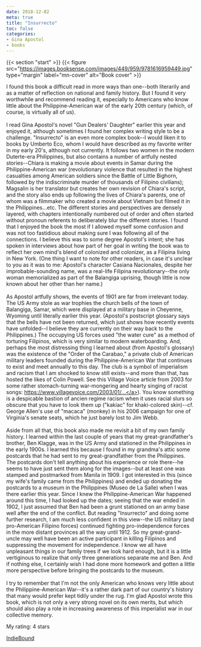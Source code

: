 ```yaml
---
date: 2018-12-02
meta: true
title: "Insurrecto"
toc: false
categories:
- Gina Apostol
- books
---
```


{{< section "start" >}}
{{< figure src="https://images.booksense.com/images/449/959/9781616959449.jpg" type="margin" label="mn-cover" alt="Book cover" >}}

I found this book a difficult read in more ways than one--both literarily and as a matter of reflection on national and family history. But I found it very worthwhile and recommend reading it, especially to Americans who know little about the Philippine-American war of the early 20th century (which, of course, is virtually all of us).<br /><br />I read Gina Apostol's novel "Gun Dealers' Daughter" earlier this year and enjoyed it, although sometimes I found her complex writing style to be a challenge. "Insurrecto" is an even more complex book--I would liken it to books by Umberto Eco, whom I would have described as my favorite writer in my early 20's, although not currently. It follows two women in the modern Duterte-era Philippines, but also contains a number of artfully nested stories--Chiara is making a movie about events in Samar during the Philippine-American war (revolutionary violence that resulted in the highest casualties among American soldiers since the Battle of Little Bighorn, followed by the indiscriminate murder of thousands of Filipino civilians); Magsalin is her translator but creates her own revision of Chiara's script, and the story also ends up following the lives of Chiara's parents, one of whom was a filmmaker who created a movie about Vietnam but filmed it in the Philippines...etc. The different stories and perspectives are densely layered, with chapters intentionally numbered out of order and often started without pronoun referents to deliberately blur the different stories. I found that I enjoyed the book the most if I allowed myself some confusion and was not too fastidious about making sure I was following all of the connections. I believe this was to some degree Apostol's intent; she has spoken in interviews about how part of her goal in writing the book was to reflect her own mind's blend of colonized and colonizer, as a Filipina living in New York. (One thing I want to note for other readers, in case it's unclear to you as it was to me: Apostol's character Casiana Nacionales, despite her improbable-sounding name, was a real-life Filipina revolutionary--the only woman memorialized as part of the Balangiga uprising, though little is now known about her other than her name.)<br /><br />As Apostol artfully shows, the events of 1901 are far from irrelevant today. The US Army stole as war trophies the church bells of the town of Balangiga, Samar, which were displayed at a military base in Cheyenne, Wyoming until literally earlier this year. (Apostol's postscript glossary says that the bells have not been returned, which just shows how recently events have unfolded--I believe they are currently on their way back to the Philippines.) The occupying US forces used "the water cure" as a method of torturing Filipinos, which is very similar to modern waterboarding. And, perhaps the most distressing thing I learned about (from Apostol's glossary) was the existence of the "Order of the Carabao," a private club of American military leaders founded during the Philippine-American War that continues to exist and meet annually to this day. The club is a symbol of imperialism and racism that I am shocked to know still exists--and more than that, has hosted the likes of Colin Powell. See this Village Voice article from 2003 for some rather stomach-turning war-mongering and hearty singing of racist songs: <a target="_blank" href="https://www.villagevoice.com/2003/01/28/the-empire-strikes-back-3/" rel="nofollow noopener">https://www.villagevoice.com/2003/01/...</a>). You know something is a despicable bastion of ancien regime racism when it uses racial slurs so obscure that you have to look them up ("kakiac" for khaki-colored skin)--cf. George Allen's use of "macaca" (monkey) in his 2006 campaign for one of Virginia's senate seats, which he just barely lost to Jim Webb. <br /><br />Aside from all that, this book also made me revisit a bit of my own family history. I learned within the last couple of years that my great-grandfather's brother, Ben Klagge, was in the US Army and stationed in the Philippines in the early 1900s. I learned this because I found in my grandma's attic some postcards that he had sent to my great-grandfather from the Philippines. The postcards don't tell anything about his experience or role there--he seems to have just sent them along for the images--but at least one was stamped and postmarked from Manila in 1909. I got interested in this (since my wife's family came from the Philippines) and ended up donating the postcards to a museum in the Philippines (Museo de La Salle) when I was there earlier this year. Since I knew the Philippine-American War happened around this time, I had looked up the dates; seeing that the war ended in 1902, I just assumed that Ben had been a grunt stationed on an army base well after the end of the conflict. But reading "Insurrecto" and doing some further research, I am much less confident in this view--the US military (and pro-American Filipino forces) continued fighting pro-independence forces in the more distant provinces all the way until 1912. So my great-grand-uncle may well have been an active participant in killing Filipinos and suppressing the movement for independence. I know we all have unpleasant things in our family trees if we look hard enough, but it is a little vertiginous to realize that only three generations separate me and Ben. And if nothing else, I certainly wish I had done more homework and gotten a little more perspective before bringing the postcards to the museum.<br /><br />I try to remember that I'm not the only American who knows very little about the Philippine-American War--it's a rather dark part of our country's history that many would prefer kept tidily under the rug. I'm glad Apostol wrote this book, which is not only a very strong novel on its own merits, but which should also play a role in increasing awareness of this imperialist war in our collective memory.

My rating: 4 stars  

[IndieBound](https://www.indiebound.org/book/9781616959449)
